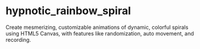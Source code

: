 # hypnotic_rainbow_spiral
 Create mesmerizing, customizable animations of dynamic, colorful spirals using HTML5 Canvas, with features like randomization, auto movement, and recording.
